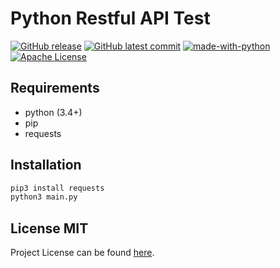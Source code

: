 # Python Restful API Test
[![GitHub release][latestrelease]](https://GitHub.com/sengulhamza/python_restful_api_test/releases/)
[![GitHub latest commit][latestcommit]](https://GitHub.com/sengulhamza/python_restful_api_test/commit/)
[![made-with-python][madewithpython]](https://www.python.org/) 
[![Apache License][license-badge]](LICENSE)

## Requirements

- python (3.4+)
- pip
- requests

## Installation

```bash
pip3 install requests
python3 main.py
```
## License MIT
Project License can be found [here](LICENSE).



[license-badge]: https://img.shields.io/badge/License-Apache%202.0-blue.svg
[madewithpython]: https://img.shields.io/badge/Made%20with-Python-1f425f.svg
[latestcommit]: https://badgen.net/github/last-commit/sengulhamza/python_restful_api_test/
[latestrelease]: https://img.shields.io/github/v/release/sengulhamza/python_restful_api_test.svg

